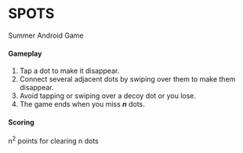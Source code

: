SPOTS
========

Summer Android Game


#### Gameplay ####
1. Tap a dot to make it disappear.
2. Connect several adjacent dots by swiping over them to make them disappear.
3. Avoid tapping or swiping over a decoy dot or you lose.
4. The game ends when you miss ***n*** dots.


#### Scoring ####
n<sup>2</sup> points for clearing n dots
